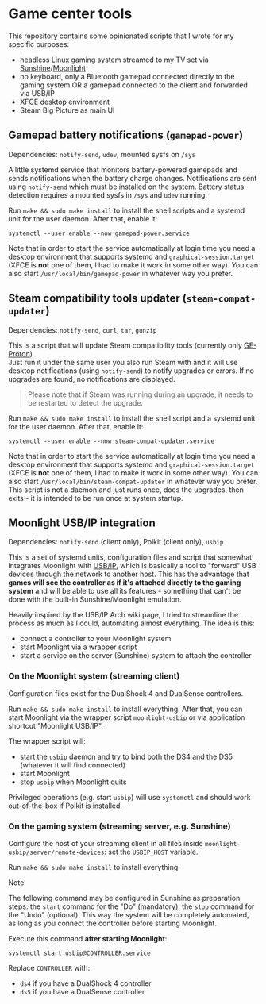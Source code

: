 # Game center tools

This repository contains some opinionated scripts that I wrote for my specific purposes:

* headless Linux gaming system streamed to my TV set via [Sunshine](https://app.lizardbyte.dev/Sunshine/)/[Moonlight](https://moonlight-stream.org/)
* no keyboard, only a Bluetooth gamepad connected directly to the gaming system OR a gamepad connected to the client and
  forwarded via USB/IP
* XFCE desktop environment
* Steam Big Picture as main UI

## Gamepad battery notifications (`gamepad-power`)

Dependencies: `notify-send`, `udev`, mounted sysfs on `/sys`

A little systemd service that monitors battery-powered gamepads and sends notifications when the battery charge changes.
Notifications are sent using `notify-send` which must be installed on the system. Battery status detection requires a
mounted sysfs in `/sys` and `udev` running.

Run `make && sudo make install` to install the shell scripts and a systemd unit for the user daemon. After that, enable it:

```shell
systemctl --user enable --now gamepad-power.service
```

Note that in order to start the service automatically at login time you need a desktop environment that supports systemd
and `graphical-session.target` (XFCE is **not** one of them, I had to make it work in some other way). You can also
start `/usr/local/bin/gamepad-power` in whatever way you prefer.

## Steam compatibility tools updater (`steam-compat-updater`)

Dependencies: `notify-send`, `curl`, `tar`, `gunzip` 

This is a script that will update Steam compatibility tools (currently only [GE-Proton](https://github.com/GloriousEggroll/proton-ge-custom)).  
Just run it under the same user you also run Steam with and it will use desktop notifications (using `notify-send`) to
notify upgrades or errors. If no upgrades are found, no notifications are displayed.

> Please note that if Steam was running during an upgrade, it needs to be restarted to detect the upgrade.

Run `make && sudo make install` to install the shell script and a systemd unit for the user daemon. After that, enable it:

```shell
systemctl --user enable --now steam-compat-updater.service
```

Note that in order to start the service automatically at login time you need a desktop environment that supports systemd
and `graphical-session.target` (XFCE is **not** one of them, I had to make it work in some other way). You can also
start `/usr/local/bin/steam-compat-updater` in whatever way you prefer. This script is not a daemon and just runs once,
does the upgrades, then exits - it is intended to be run once at system startup.

## Moonlight USB/IP integration

Dependencies: `notify-send` (client only), Polkit (client only), `usbip`

This is a set of systemd units, configuration files and script that somewhat integrates Moonlight
with [USB/IP](https://wiki.archlinux.org/title/USB/IP), which is basically a tool to "forward" USB devices through the network to another host. This has the
advantage that **games will see the controller as if it's attached directly to the gaming system** and will be able to
use all its features - something that can't be done with the built-in Sunshine/Moonlight emulation.

Heavily inspired by the USB/IP Arch wiki page, I tried to streamline the process as much as I could, automating almost
everything. The idea is this:

* connect a controller to your Moonlight system
* start Moonlight via a wrapper script
* start a service on the server (Sunshine) system to attach the controller

### On the Moonlight system (streaming client)

Configuration files exist for the DualShock 4 and DualSense controllers.

Run `make && sudo make install` to install everything. After that, you can start Moonlight via the wrapper script
`moonlight-usbip` or via application shortcut "Moonlight USB/IP".

The wrapper script will:

* start the `usbip` daemon and try to bind both the DS4 and the DS5 (whatever it will find connected)
* start Moonlight
* stop `usbip` when Moonlight quits

Privileged operations (e.g. start `usbip`) will use `systemctl` and should work out-of-the-box if Polkit is installed.

### On the gaming system (streaming server, e.g. Sunshine)

Configure the host of your streaming client in all files inside `moonlight-usbip/server/remote-devices`: set the
`USBIP_HOST` variable.

Run `make && sudo make install` to install everything.

> [!NOTE]
> The following command may be configured in Sunshine as preparation steps: the `start` command for the "Do" (mandatory), the `stop` command for the "Undo" (optional).
> This way the system will be completely automated, as long as you connect the controller before starting Moonlight.

Execute this command **after starting Moonlight**:

```shell
systemctl start usbip@CONTROLLER.service
```

Replace `CONTROLLER` with:

* `ds4` if you have a DualShock 4 controller
* `ds5` if you have a DualSense controller
